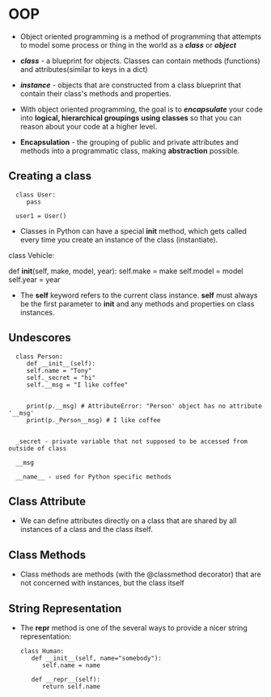 # OOP

- Object oriented programming is a method of programming that attempts to model some process or thing in the world as a ***class*** or ***object***

- ***class*** - a blueprint for objects. Classes can contain methods (functions) and attributes(similar to keys in a dict)

- ***instance*** - objects that are constructed from a class blueprint that contain their class's methods and properties.

- With object oriented programming, the goal is to ***encapsulate*** your code into **logical, hierarchical groupings using classes** so that you can reason about your code at a higher level.

- **Encapsulation** - the grouping of public and private attributes and methods into a programmatic class, making **abstraction** possible.

## Creating a class

      class User:
         pass

      user1 = User()

- Classes in Python can have a special __init__ method, which gets called every time you create an instance of the class (instantiate).

class Vehicle:

   def __init__(self, make, model, year):
      self.make = make
      self.model = model
      self.year = year

- The **self** keyword refers to the current class instance. **self** must always be the first parameter to **__init__** and any methods and properties on class instances.

## Undescores

      class Person:
         def __init__(self):
         self.name = "Tony"
         self._secret = "hi"
         self.__msg = "I like coffee" 
         
         
         print(p.__msg) # AttributeError: "Person' object has no attribute '__msg'
         print(p._Person__msg) # I like coffee


      _secret - private variable that not supposed to be accessed from outside of class

      __msg

      __name__ - used for Python specific methods

## Class Attribute

- We can define attributes directly on a class that are shared by all instances of a class and the class itself.

## Class Methods

- Class methods are methods (with the @classmethod decorator) that are not concerned with instances, but the class itself

## String Representation

- The **__repr__** method is one of the several ways to provide a nicer string representation:

      class Human:
         def __init__(self, name="somebody"):
            self.name = name

         def __repr__(self):
            return self.name
